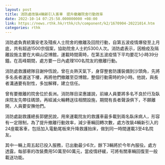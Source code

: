 ```yaml
---
layout: post
title: 消防處改裝4輛新引入客車　提升撤離院舍行動效率
date: 2022-10-14 07:25:58.000000000 +08:00
link: https://news.rthk.hk/rthk/ch/component/k2/1670904-20221014.htm
categories: rthk
---
```


消防處負責統籌安老及殘疾人士院舍的撤離及回院行動，自第五波疫情爆發至上月底，共有超過1500宗個案，協助院舍人士約5300人次。消防處表示，因檢疫及隔離設施主要在大嶼山亞博館，運載時間需時，在第五波疫情下平均要花1小時39分鐘。在高峰期間，處方要一日內處理100名院友的撤離行動。

消防處救護總隊目謝仲恆說，曾在炎熱天氣下，身穿整套防護裝備到沙頭角，先將多名長者運送下樓，再將他們撤離至亞博館，整個行動需時約9小時。他說，與長者溝通要有耐性，多加解釋，建立信任。

曾有要撤離的院舍位於長洲。消防隊目梁惠雄說，前線人員要將多名不良於行及臥床院友先帶往碼頭，再經滅火輪轉送往相關設施，期間有長者聲淚俱下，不願離開，人員要安撫他們。

消防處副救護總長郭健民說，用來運載院友的救護車最多載到兩名臥床病人，形容有一定限制，為了提升撤離行動效率，減少車輛回轉次數，處方改裝4輛新引入的24座載客車，包括加入電動尾板來升降救護抬床，做到同一時間運載3至4名院友。

其中一輛上周五起已投入服務，已出動最少6次，餘下3輛將於今年內服役。處方透露，每部車的改裝費用50萬至60萬元，當疫情紓緩，可將有關車輛回復至一般載送功能。
